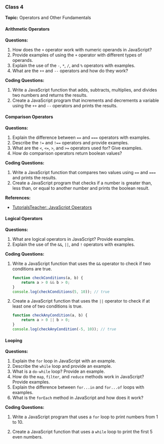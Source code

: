 ### Class 4

**Topic:** Operators and Other Fundamentals

#### Arithmetic Operators

**Questions:**

1. How does the `+` operator work with numeric operands in JavaScript?
2. Provide examples of using the `+` operator with different types of operands.
3. Explain the use of the `-`, `*`, `/`, and `%` operators with examples.
4. What are the `++` and `--` operators and how do they work?

**Coding Questions:**

1. Write a JavaScript function that adds, subtracts, multiplies, and divides two numbers and returns the results.
2. Create a JavaScript program that increments and decrements a variable using the `++` and `--` operators and prints the results.

#### Comparison Operators

**Questions:**

1. Explain the difference between `==` and `===` operators with examples.
2. Describe the `!=` and `!==` operators and provide examples.
3. What are the `<`, `<=`, `>`, and `>=` operators used for? Give examples.
4. How do comparison operators return boolean values?

**Coding Questions:**

1. Write a JavaScript function that compares two values using `==` and `===` and prints the results.
2. Create a JavaScript program that checks if a number is greater than, less than, or equal to another number and prints the boolean result.

**References:**

- [TutorialsTeacher: JavaScript Operators](https://www.tutorialsteacher.com/javascript/javascript-operators)
 
#### Logical Operators
**Questions:**

1. What are logical operators in JavaScript? Provide examples.
2. Explain the use of the `&&`, `||`, and `!` operators with examples.

**Coding Questions:**

1. Write a JavaScript function that uses the `&&` operator to check if two conditions are true.
    ```javascript
    function checkConditions(a, b) {
        return a > 0 && b > 0;
    }
    console.log(checkConditions(5, 10)); // true
    ```

2. Create a JavaScript function that uses the `||` operator to check if at least one of two conditions is true.
    ```javascript
    function checkAnyCondition(a, b) {
        return a > 0 || b > 0;
    }
    console.log(checkAnyCondition(-5, 10)); // true
    ```

#### Looping
**Questions:**

1. Explain the `for` loop in JavaScript with an example.
2. Describe the `while` loop and provide an example.
3. What is a `do-while` loop? Provide an example.
4. How do the `map`, `filter`, and `reduce` methods work in JavaScript? Provide examples.
5. Explain the difference between `for...in` and `for...of` loops with examples.
6. What is the `forEach` method in JavaScript and how does it work?

**Coding Questions:**

1. Write a JavaScript program that uses a `for` loop to print numbers from 1 to 10.


2. Create a JavaScript function that uses a `while` loop to print the first 5 even numbers.
  